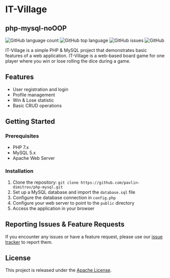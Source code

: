 # IT-Village
## php-mysql-noOOP

![GitHub language count](https://img.shields.io/github/languages/count/pavlin-dimitrov/php-mysql)
![GitHub top language](https://img.shields.io/github/languages/top/pavlin-dimitrov/php-mysql)
![GitHub issues](https://img.shields.io/github/issues/pavlin-dimitrov/php-mysql)
![GitHub](https://img.shields.io/github/license/pavlin-dimitrov/php-mysql)

IT-Village is a simple PHP & MySQL project that demonstrates basic features of a web application.
IT-Village is a web-based board game for one player where you win or lose rolling the dice during a game.

## Features

- User registration and login
- Profile management
- Win & Lose statistic
- Basic CRUD operations

## Getting Started

### Prerequisites

- PHP 7.x
- MySQL 5.x
- Apache Web Server

### Installation

1. Clone the repository: `git clone https://github.com/pavlin-dimitrov/php-mysql.git`
2. Set up a MySQL database and import the `database.sql` file
3. Configure the database connection in `config.php`
4. Configure your web server to point to the `public` directory
5. Access the application in your browser

## Reporting Issues & Feature Requests

If you encounter any issues or have a feature request, please use our [issue tracker](https://github.com/pavlin-dimitrov/php-mysql/issues) to report them.

## License

This project is released under the [Apache License](https://github.com/pavlin-dimitrov/php-mysql/blob/main/LICENSE).
